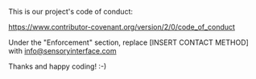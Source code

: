 This is our project's code of conduct:

https://www.contributor-covenant.org/version/2/0/code_of_conduct

Under the "Enforcement" section, replace [INSERT CONTACT METHOD] with info@sensoryinterface.com

Thanks and happy coding!
:-)
